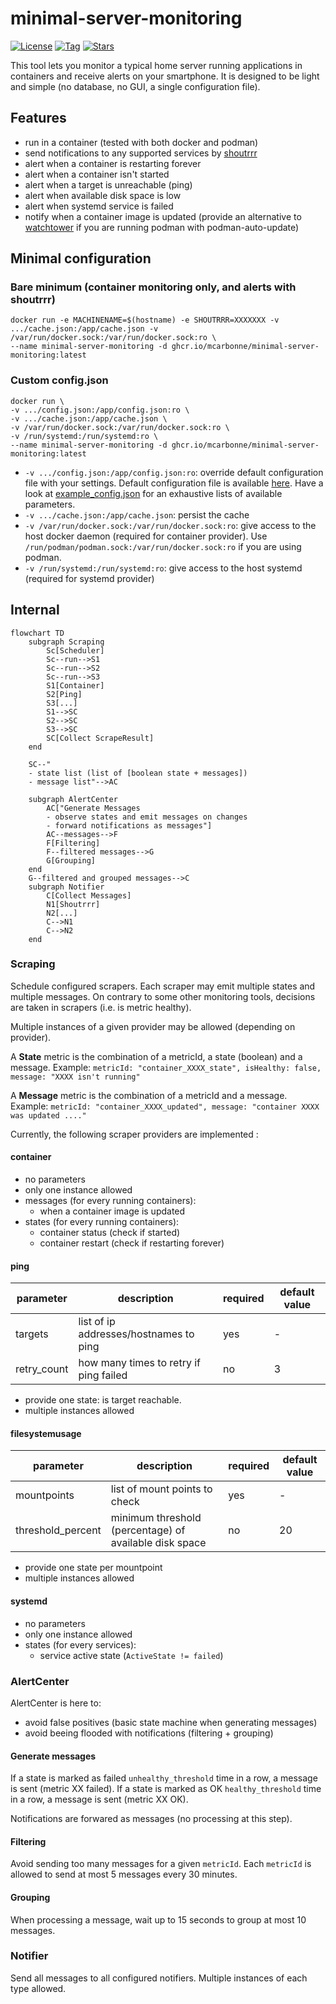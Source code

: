 # minimal-server-monitoring
[![License](https://img.shields.io/badge/License-MIT-blue.svg)](https://opensource.org/licenses/MIT)
[![Tag](https://img.shields.io/github/v/tag/mcarbonne/minimal-server-monitoring)](https://github.com/mcarbonne/minimal-server-monitoring/tags)
[![Stars](https://img.shields.io/github/stars/mcarbonne/minimal-server-monitoring.svg)](https://github.com/mcarbonne/minimal-server-monitoring)

This tool lets you monitor a typical home server running applications in containers and receive alerts on your smartphone. It is designed to be light and simple (no database, no GUI, a single configuration file).


## Features
- run in a container (tested with both docker and podman)
- send notifications to any supported services by [shoutrrr](https://containrrr.dev/shoutrrr/v0.8/services/overview/)
- alert when a container is restarting forever
- alert when a container isn't started
- alert when a target is unreachable (ping)
- alert when available disk space is low
- alert when systemd service is failed
- notify when a container image is updated (provide an alternative to [watchtower](https://containrrr.dev/watchtower/) if you are running podman with podman-auto-update)

## Minimal configuration
### Bare minimum (container monitoring only, and alerts with shoutrrr)
```
docker run -e MACHINENAME=$(hostname) -e SHOUTRRR=XXXXXXX -v .../cache.json:/app/cache.json -v /var/run/docker.sock:/var/run/docker.sock:ro \
--name minimal-server-monitoring -d ghcr.io/mcarbonne/minimal-server-monitoring:latest
```

### Custom config.json
```
docker run \
-v .../config.json:/app/config.json:ro \
-v .../cache.json:/app/cache.json \
-v /var/run/docker.sock:/var/run/docker.sock:ro \
-v /run/systemd:/run/systemd:ro \
--name minimal-server-monitoring -d ghcr.io/mcarbonne/minimal-server-monitoring:latest
```

- `-v .../config.json:/app/config.json:ro`: override default configuration file with your settings. Default configuration file is available [here](docker_config.json). Have a look at [example_config.json](example_config.json) for an exhaustive lists of available parameters.
- `-v .../cache.json:/app/cache.json`: persist the cache
- `-v /var/run/docker.sock:/var/run/docker.sock:ro`: give access to the host docker daemon (required for container provider). Use `/run/podman/podman.sock:/var/run/docker.sock:ro` if you are using podman.
- `-v /run/systemd:/run/systemd:ro`: give access to the host systemd (required for systemd provider)

## Internal
```mermaid
flowchart TD
    subgraph Scraping
        Sc[Scheduler]
        Sc--run-->S1
        Sc--run-->S2
        Sc--run-->S3
        S1[Container]
        S2[Ping]
        S3[...]
        S1-->SC
        S2-->SC
        S3-->SC
        SC[Collect ScrapeResult]
    end

    SC--"
    - state list (list of [boolean state + messages])
    - message list"-->AC

    subgraph AlertCenter
        AC["Generate Messages
        - observe states and emit messages on changes
        - forward notifications as messages"]
        AC--messages-->F
        F[Filtering]
        F--filtered messages-->G
        G[Grouping]
    end
    G--filtered and grouped messages-->C
    subgraph Notifier
        C[Collect Messages]
        N1[Shoutrrr]
        N2[...]
        C-->N1
        C-->N2
    end
```

### Scraping
Schedule configured scrapers.
Each scraper may emit multiple states and multiple messages.
On contrary to some other monitoring tools, decisions are taken in scrapers (i.e. is metric healthy).

Multiple instances of a given provider may be allowed (depending on provider).

A **State** metric is the combination of a metricId, a state (boolean) and a message.
Example: `metricId: "container_XXXX_state", isHealthy: false, message: "XXXX isn't running"`

A **Message** metric is the combination of a metricId and a message.
Example: `metricId: "container_XXXX_updated", message: "container XXXX was updated ...."`

Currently, the following scraper providers are implemented :

#### container
- no parameters
- only one instance allowed
- messages (for every running containers):
  - when a container image is updated
- states (for every running containers):
  - container status (check if started)
  - container restart (check if restarting forever)

#### ping
|parameter|description|required|default value|
|-----|-----------|--------|-------------|
|targets|list of ip addresses/hostnames to ping|yes|-|
|retry_count|how many times to retry if ping failed|no|3|

- provide one state: is target reachable.
- multiple instances allowed

#### filesystemusage
|parameter|description|required|default value|
|-----|-----------|--------|-------------|
|mountpoints|list of mount points to check|yes|-|
|threshold_percent|minimum threshold (percentage) of available disk space|no|20|

- provide one state per mountpoint
- multiple instances allowed

#### systemd
- no parameters
- only one instance allowed
- states (for every services):
  - service active state (`ActiveState != failed`)

### AlertCenter
AlertCenter is here to:
- avoid false positives (basic state machine when generating messages)
- avoid beeing flooded with notifications (filtering + grouping)

#### Generate messages
If a state is marked as failed `unhealthy_threshold` time in a row, a message is sent (metric XX failed).
If a state is marked as OK `healthy_threshold` time in a row, a message is sent (metric XX OK).

Notifications are forwared as messages (no processing at this step).

#### Filtering
Avoid sending too many messages for a given `metricId`.
Each `metricId` is allowed to send at most 5 messages every 30 minutes.

#### Grouping
When processing a message, wait up to 15 seconds to group at most 10 messages.

### Notifier
Send all messages to all configured notifiers.
Multiple instances of each type allowed.
